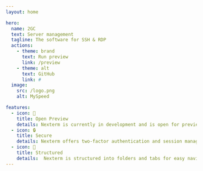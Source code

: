 ```yaml
---
layout: home

hero:
  name: 2GC
  text: Server management
  tagline: The software for SSH & RDP
  actions:
    - theme: brand
      text: Run preview
      link: /preview
    - theme: alt
      text: GitHub
      link: #
  image:
    src: /logo.png
    alt: MySpeed

features:
  - icon: 👀
    title: Open Preview
    details: Nexterm is currently in development and is open for preview. 
  - icon: 🔒
    title: Secure
    details: Nexterm offers two-factor authentication and session management.
  - icon: 📁
    title: Structured
    details:  Nexterm is structured into folders and tabs for easy navigation.
---
```


<style>
:root {
  --vp-home-hero-name-color: #314BD3;

  --vp-home-hero-image-background-image: linear-gradient(rgba(49,75,211,0.25), rgba(49,75,211,0.25));
  --vp-home-hero-image-filter: blur(100px);
}
</style>